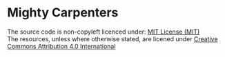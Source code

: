 Mighty Carpenters
===
The source code is non-copyleft licenced under: 
[MIT License (MIT)](http://opensource.org/licenses/mit-license.html)  
The resources, unless where otherwise stated, are licened under [Creative Commons Attribution 4.0 International](http://creativecommons.org/licenses/by/4.0/)


